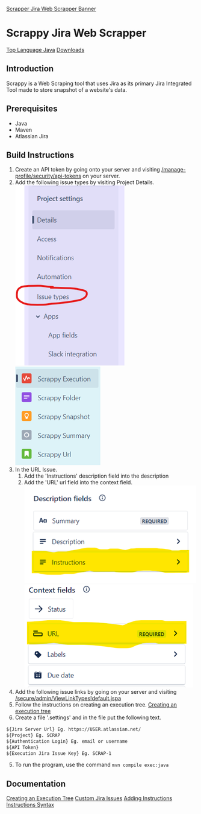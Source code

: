 [Scrapper Jira Web Scrapper Banner](/docs/images/banner.png)

# Scrappy Jira Web Scrapper
[Top Language Java](https://img.shields.io/github/languages/top/MingShaneTong/ScrappyJiraWebScrapper)
[Downloads](https://img.shields.io/github/downloads/MingShaneTong/ScrappyJiraWebScrapper/total)

## Introduction
Scrappy is a Web Scraping tool that uses Jira as its primary Jira Integrated Tool made to store snapshot of a website's data. 

## Prerequisites
 - Java
 - Maven
 - Atlassian Jira

## Build Instructions
1. Create an API token by going onto your server and visiting [/manage-profile/security/api-tokens](https://id.atlassian.com/manage-profile/security/api-tokens) on your server.
2. Add the following issue types by visiting Project Details.
![Project Details](docs/images/projectdetails.png)
![issue types](docs/images/issuetypes.png)
3. In the URL Issue. 
   1. Add the 'Instructions' description field into the description
   2. Add the 'URL' url field into the context field.
   ![Instruction Field](docs/images/instructionsfield.png)
   ![URL Field](docs/images/urlfield.png)
4. Add the following issue links by going on your server and visiting [/secure/admin/ViewLinkTypes!default.jspa](https://atlassian.net/secure/admin/ViewLinkTypes!default.jspa) 
5. Follow the instructions on creating an execution tree. [Creating an execution tree](docs/creating-an-execution-tree.md)
6. Create a file '.settings' and in the file put the following text.
```
${Jira Server Url} Eg. https://USER.atlassian.net/
${Project} Eg. SCRAP
${Authentication Login} Eg. email or username
${API Token}
${Execution Jira Issue Key} Eg. SCRAP-1
```
5. To run the program, use the command `mvn compile exec:java`

## Documentation

[Creating an Execution Tree](docs/creating-an-execution-tree.md)
[Custom Jira Issues](docs/jira-issue.md)
[Adding Instructions](docs/adding-instructions.md)
[Instructions Syntax](docs/syntax.md)